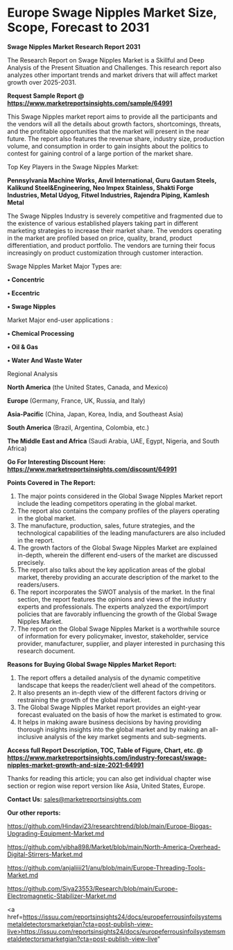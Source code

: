 # Europe Swage Nipples Market Size, Scope, Forecast to 2031

<strong>Swage Nipples Market Research Report 2031</strong>

The Research Report on Swage Nipples Market is a Skillful and Deep Analysis of the Present Situation and Challenges. This research report also analyzes other important trends and market drivers that will affect market growth over 2025-2031.

<strong>Request Sample Report @ <a href=https://www.marketreportsinsights.com/sample/64991>https://www.marketreportsinsights.com/sample/64991</a></strong>

This Swage Nipples market report aims to provide all the participants and the vendors will all the details about growth factors, shortcomings, threats, and the profitable opportunities that the market will present in the near future. The report also features the revenue share, industry size, production volume, and consumption in order to gain insights about the politics to contest for gaining control of a large portion of the market share.

Top Key Players in the Swage Nipples Market:

<strong>Pennsylvania Machine Works, Anvil International, Guru Gautam Steels, Kalikund Steel&Engineering, Neo Impex Stainless, Shakti Forge Industries, Metal Udyog, Fitwel Industries, Rajendra Piping, Kamlesh Metal</strong>

The Swage Nipples Industry is severely competitive and fragmented due to the existence of various established players taking part in different marketing strategies to increase their market share. The vendors operating in the market are profiled based on price, quality, brand, product differentiation, and product portfolio. The vendors are turning their focus increasingly on product customization through customer interaction.

Swage Nipples Market Major Types are:

<strong>• Concentric

• Eccentric

• Swage Nipples</strong>

Market Major end-user applications :

<strong>• Chemical Processing

• Oil & Gas

• Water And Waste Water</strong>

Regional Analysis

</u><strong><b>North America</b></strong> (the United States, Canada, and Mexico)

<strong><b>Europe </b></strong>(Germany, France, UK, Russia, and Italy)

<strong><b>Asia-Pacific</b></strong> (China, Japan, Korea, India, and Southeast Asia)

<strong><b>South America</b></strong> (Brazil, Argentina, Colombia, etc.)

<strong><b>The Middle East and Africa</b></strong> (Saudi Arabia, UAE, Egypt, Nigeria, and South Africa)

<strong>Go For Interesting Discount Here: <a href=https://www.marketreportsinsights.com/discount/64991>https://www.marketreportsinsights.com/discount/64991</a></strong>

<strong>Points Covered in The Report:</strong>
<ol>
  <li>The major points considered in the Global Swage Nipples Market report include the leading competitors operating in the global market.</li>
  <li>The report also contains the company profiles of the players operating in the global market.</li>
  <li>The manufacture, production, sales, future strategies, and the technological capabilities of the leading manufacturers are also included in the report.</li>
  <li>The growth factors of the Global Swage Nipples Market are explained in-depth, wherein the different end-users of the market are discussed precisely.</li>
  <li>The report also talks about the key application areas of the global market, thereby providing an accurate description of the market to the readers/users.</li>
  <li>The report incorporates the SWOT analysis of the market. In the final section, the report features the opinions and views of the industry experts and professionals. The experts analyzed the export/import policies that are favorably influencing the growth of the Global Swage Nipples Market.</li>
  <li>The report on the Global Swage Nipples Market is a worthwhile source of information for every policymaker, investor, stakeholder, service provider, manufacturer, supplier, and player interested in purchasing this research document.</li>
</ol>
<strong>Reasons for Buying Global Swage Nipples Market Report:</strong>

<ol>
  <li>The report offers a detailed analysis of the dynamic competitive landscape that keeps the reader/client well ahead of the competitors.</li>
  <li>It also presents an in-depth view of the different factors driving or restraining the growth of the global market.</li>
  <li>The Global Swage Nipples Market report provides an eight-year forecast evaluated on the basis of how the market is estimated to grow.</li>
  <li>It helps in making aware business decisions by having providing thorough insights insights into the global market and by making an all-inclusive analysis of the key market segments and sub-segments.</li>
</ol>
<strong>Access full Report Description, TOC, Table of Figure, Chart, etc. @ <a href=https://www.marketreportsinsights.com/industry-forecast/swage-nipples-market-growth-and-size-2021-64991>https://www.marketreportsinsights.com/industry-forecast/swage-nipples-market-growth-and-size-2021-64991</a></strong>


Thanks for reading this article; you can also get individual chapter wise section or region wise report version like Asia, United States, Europe.

<strong>Contact Us:</strong>
sales@marketreportsinsights.com

<strong>Our other reports:</strong>

<a href=https://github.com/Hindavi23/researchtrend/blob/main/Europe-Biogas-Upgrading-Equipment-Market.md>https://github.com/Hindavi23/researchtrend/blob/main/Europe-Biogas-Upgrading-Equipment-Market.md</a>

<a href=https://github.com/vibha898/Market/blob/main/North-America-Overhead-Digital-Stirrers-Market.md>https://github.com/vibha898/Market/blob/main/North-America-Overhead-Digital-Stirrers-Market.md</a>

<a href=https://github.com/anjaliiii21/anu/blob/main/Europe-Threading-Tools-Market.md>https://github.com/anjaliiii21/anu/blob/main/Europe-Threading-Tools-Market.md</a>

<a href=https://github.com/Siya23553/Research/blob/main/Europe-Electromagnetic-Stabilizer-Market.md>https://github.com/Siya23553/Research/blob/main/Europe-Electromagnetic-Stabilizer-Market.md</a>

<a href=https://issuu.com/reportsinsights24/docs/europeferrousinfoilsystemsmetaldetectorsmarketgian?cta=post-publish-view-live>https://issuu.com/reportsinsights24/docs/europeferrousinfoilsystemsmetaldetectorsmarketgian?cta=post-publish-view-live</a>"
